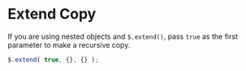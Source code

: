 Extend Copy
===========

If you are using nested objects and `$.extend()`, pass `true` as the first parameter to make a recursive copy.

```javascript
$.extend( true, {}, {} );
```
